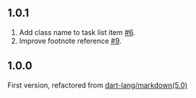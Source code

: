 ## 1.0.1

1. Add class name to task list item [#6](https://github.com/chenzhiguang/dart_markdown/issues/6).
2. Improve footnote reference [#9](https://github.com/chenzhiguang/dart_markdown/issues/9).

## 1.0.0

First version, refactored from
[dart-lang/markdown(5.0)](https://pub.dev/packages/markdown/versions/5.0.0)
